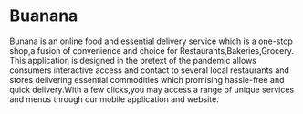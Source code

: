 # Buanana
Bunana is an online food and essential delivery service which is a one-stop shop,a fusion of convenience and choice for Restaurants,Bakeries,Grocery.
This application is designed in the pretext of the pandemic allows consumers interactive access and contact to several local restaurants and stores delivering essential commodities which promising hassle-free and quick delivery.With a few clicks,you may access a range of unique services and menus through our mobile application and website.
